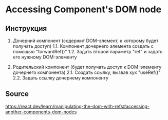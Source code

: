 # Accessing Component's DOM node

## Инструкция
1. Дочерний компонент (содержит DOM-элемент, к которому будет получать доступ)
1.1. Компонент дочернего элемента создать с помощью "forwardRef()"
1.2. Задать второй параметр "ref" и задать его нужному DOM-элементу

2. Родительский компонент (будет получать доступ к DOM-элементу дочернего компонента)
2.1. Создать ссылку, вызвав хук "useRef()"
2.2. Задать ссылку дочернему компоненту


## Source
https://react.dev/learn/manipulating-the-dom-with-refs#accessing-another-components-dom-nodes

